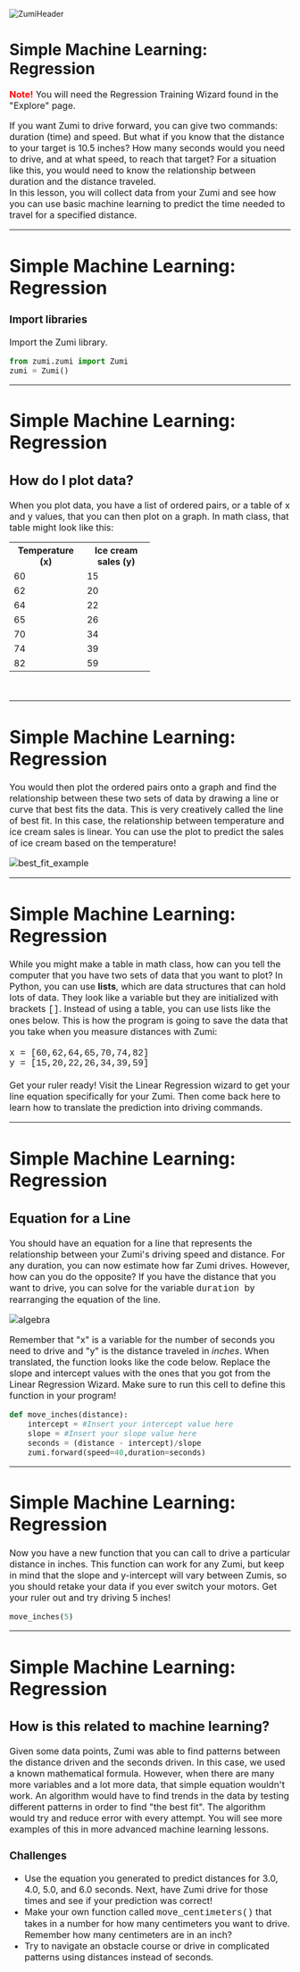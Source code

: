 ![ZumiHeader](ZumiHeader.png)

# Simple Machine Learning: Regression

<font size=3> <span style="color:red">**Note!**</span> You will need the Regression Training Wizard found in the "Explore" page.

<font size=3>If you want Zumi to drive forward, you can give two commands: duration (time) and speed. But what if you know that the distance to your target is 10.5 inches? How many seconds would you need to drive, and at what speed, to reach that target? For a situation like this, you would need to know the relationship between duration and the distance traveled.<br>
In this lesson, you will collect data from your Zumi and see how you can use basic machine learning to predict the time needed to travel for a specified distance.</font>

***
# Simple Machine Learning: Regression

### Import libraries
<font size=3>Import the Zumi library.</font>


```python 
from zumi.zumi import Zumi
zumi = Zumi()
````

***
# Simple Machine Learning: Regression

## How do I plot data?
<font size=3> When you plot data, you have a list of ordered pairs, or a table of x and y values, that you can then plot on a graph. In math class, that table might look like this:
    
<table style="width:50%">
  <tr>
    <th>Temperature (x)</th>
    <th>Ice cream sales (y)</th> 
  </tr>
    <tr>
    <td>60</td>
    <td>15</td>
  </tr>
  <tr>
    <td>62</td>
    <td>20</td>
  </tr>
     <tr>
    <td>64</td>
    <td>22</td>
  </tr>
     <tr>
    <td>65</td>
    <td>26</td>
  </tr>
     <tr>
    <td>70</td>
    <td>34</td>
  </tr>
    <tr>
    <td>74</td>
    <td>39</td>
  </tr>
    <tr>
    <td>82</td>
    <td>59</td>
  </tr>
 
</table>

<br>

***
# Simple Machine Learning: Regression

<font size=3>You would then plot the ordered pairs onto a graph and find the relationship between these two sets of data by drawing a line or curve that best fits the data. This is very creatively called the line of best fit. In this case, the relationship between temperature and ice cream sales is linear. You can use the plot to predict the sales of ice cream based on the temperature!</font>

![best_fit_example](best_fit_example.png)


***
# Simple Machine Learning: Regression

While you might make a table in math class, how can you tell the computer that you have two sets of data that you want to plot? In Python, you can use **lists**, which are data structures that can hold lots of data. They look like a variable but they are initialized with brackets <font face="Courier"> []</font>.  Instead of using a table, you can use lists like the ones below. This is how the program is going to save the data that you take when you measure distances with Zumi: <br><br>
<font face="Courier">
x = [60,62,64,65,70,74,82] <br>
y = [15,20,22,26,34,39,59] <br>
</font>
<br>
Get your ruler ready! Visit the Linear Regression wizard to get your line equation specifically for your Zumi. Then come back here to learn how to translate the prediction into driving commands. </font>

***
# Simple Machine Learning: Regression

## Equation for a Line
<font size=3> You should have an equation for a line that represents the relationship between your Zumi's driving speed and distance. For any duration, you can now estimate how far Zumi drives. However, how can you do the opposite? If you have the distance that you want to drive, you can solve for the variable <font face="Courier"> duration </font> by rearranging the equation of the line.
    
![algebra](algebra.png)

Remember that "x" is a variable for the number of seconds you need to drive and "y" is the distance traveled in *inches*. When translated, the function looks like the code below. Replace the slope and intercept values with the ones that you got from the Linear Regression Wizard. Make sure to run this cell to define this function in your program!


```python 
def move_inches(distance):
    intercept = #Insert your intercept value here
    slope = #Insert your slope value here
    seconds = (distance - intercept)/slope
    zumi.forward(speed=40,duration=seconds)   
````

***
# Simple Machine Learning: Regression

<font size=3> Now you have a new function that you can call to drive a particular distance in inches. This function can work for any Zumi, but keep in mind that the slope and y-intercept will vary between Zumis, so you should retake your data if you ever switch your motors. Get your ruler out and try driving 5 inches! </font>


```python 
move_inches(5)
````

***
# Simple Machine Learning: Regression

## How is this related to machine learning?
<font size=3> Given some data points, Zumi was able to find patterns between the distance driven and the seconds driven. In this case, we used a known mathematical formula. However, when there are many more variables and a lot more data, that simple equation wouldn't work. An algorithm would have to find trends in the data by testing different patterns in order to find "the best fit". The algorithm would try and reduce error with every attempt. You will see more examples of this in more advanced machine learning lessons.
    
### Challenges
* Use the equation you generated to predict distances for 3.0, 4.0, 5.0, and 6.0 seconds. Next, have Zumi drive for those times and see if your prediction was correct!
* Make your own function called <font face="Courier">move_centimeters()</font> that takes in a number for how many centimeters you want to drive. Remember how many centimeters are in an inch?
* Try to navigate an obstacle course or drive in complicated patterns using distances instead of seconds.
